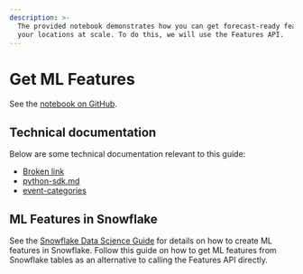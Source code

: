 ```yaml
---
description: >-
  The provided notebook demonstrates how you can get forecast-ready features for
  your locations at scale. To do this, we will use the Features API.
---
```


# Get ML Features

See the [notebook on GitHub](https://github.com/predicthq/phq-data-science-docs/blob/master/demand-forecasting-with-events/get-features-with-features-api.ipynb).

## Technical documentation

Below are some technical documentation relevant to this guide:

* [Broken link](broken-reference "mention")
* [python-sdk.md](../../../integrations/sdks/python-sdk.md "mention")
* [event-categories](../../predicthq-data/event-categories/ "mention")

## ML Features in Snowflake

See the [Snowflake Data Science Guide](../../../integrations/third-party-integrations/snowflake/snowflake-data-science-guide/) for details on how to create ML features in Snowflake. Follow this guide on how to get ML features from Snowflake tables as an alternative to calling the Features API directly.

